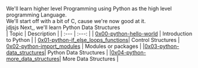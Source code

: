 We'll learn higher level Programming using Python as the high level programming Language.
</br>
We'll start off with a bit of C, cause we're now good at it.
</br> jdjsjs
Next,, we'll learn Python Data Structures </br>
| Topic | Description |
| :--- | :---: |
| [0x00-python-hello-world](https://github.com/KakaInnocent/alx-higher_level_programming/tree/master/0x00-python-hello_world) | Introduction to Python |
| [0x01-python-if_else_loops_functions](https://github.com/KakaInnocent/alx-higher_level_programming/tree/master/0x01-python-if_else_loops_functions)| Control Structures | [0x02-python-import_modules](https://github.com/KakaInnocent/alx-higher_level_programming/tree/master/0x02-python-import_modules) | Modules or packages |
|[0x03-python-data_structures](https://github.com/KakaInnocent/alx-higher_level_programming/tree/master/0x03-python-data_structures)| Python Data Structures |
|[0x04-python-more_data_structures]()| More Data Structures |
